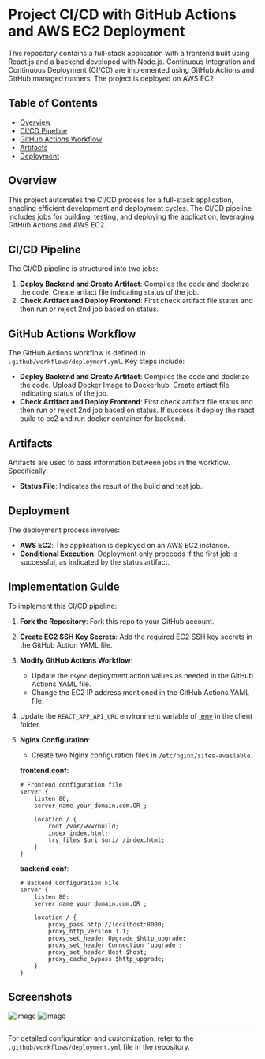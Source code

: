 # Project CI/CD with GitHub Actions and AWS EC2 Deployment

This repository contains a full-stack application with a frontend built using React.js and a backend developed with Node.js. Continuous Integration and Continuous Deployment (CI/CD) are implemented using GitHub Actions and GitHub managed runners. The project is deployed on AWS EC2.

## Table of Contents
- [Overview](#overview)
- [CI/CD Pipeline](#cicd-pipeline)
- [GitHub Actions Workflow](#github-actions-workflow)
- [Artifacts](#artifacts)
- [Deployment](#deployment)

## Overview
This project automates the CI/CD process for a full-stack application, enabling efficient development and deployment cycles. The CI/CD pipeline includes jobs for building, testing, and deploying the application, leveraging GitHub Actions and AWS EC2.

## CI/CD Pipeline
The CI/CD pipeline is structured into two jobs:
1. **Deploy Backend and Create Artifact**: Compiles the code and dockrize the code. Create artiact file indicating status of the job.
2. **Check Artifact and Deploy Frontend**: First check artifact file status and then run or reject 2nd job based on status.

## GitHub Actions Workflow
The GitHub Actions workflow is defined in `.github/workflows/deployment.yml`. Key steps include:
- **Deploy Backend and Create Artifact**: Compiles the code and dockrize the code. Upload Docker Image to Dockerhub. Create artiact file indicating status of the job.
- **Check Artifact and Deploy Frontend**: First check artifact file status and then run or reject 2nd job based on status. If success it deploy the react build to ec2 and run docker container for backend.

## Artifacts
Artifacts are used to pass information between jobs in the workflow. Specifically:
- **Status File**: Indicates the result of the build and test job.

## Deployment
The deployment process involves:
- **AWS EC2**: The application is deployed on an AWS EC2 instance.
- **Conditional Execution**: Deployment only proceeds if the first job is successful, as indicated by the status artifact.

## Implementation Guide
To implement this CI/CD pipeline:
1. **Fork the Repository**: Fork this repo to your GitHub account.
2. **Create EC2 SSH Key Secrets**: Add the required EC2 SSH key secrets in the GitHub Action YAML file.
3. **Modify GitHub Actions Workflow**:
   - Update the `rsync` deployment action values as needed in the GitHub Actions YAML file.
   - Change the EC2 IP address mentioned in the GitHub Actions YAML file.
4. Update the `REACT_APP_API_URL` environment variable of [.env](https://github.com/Divya4242/React-Node-MongoDB-Docker-Project-CICD-GITHUB-ACTIONS-EC2/blob/main/client/.env) in the client folder.
5. **Nginx Configuration**:
   - Create two Nginx configuration files in `/etc/nginx/sites-available`.
     
   **frontend.conf**:
     ```nginx
     # Frontend configuration file
     server {
         listen 80;
         server_name your_domain.com.OR_;

         location / {
             root /var/www/build;
             index index.html;
             try_files $uri $uri/ /index.html;
         }
     }
     ```

     **backend.conf**:
     ```nginx
     # Backend Configuration File
     server {
         listen 80;
         server_name your_domain.com.OR_;

         location / {
             proxy_pass http://localhost:8000;
             proxy_http_version 1.1;
             proxy_set_header Upgrade $http_upgrade;
             proxy_set_header Connection 'upgrade';
             proxy_set_header Host $host;
             proxy_cache_bypass $http_upgrade;
         }
     }
     ```
     

## Screenshots
![image](https://github.com/Divya4242/React-Node-MongoDB-Docker-Project-CICD-GITHUB-ACTIONS-EC2/assets/113757574/6aa4ab06-b0ab-4846-8843-0ba3621d0ff7)
![image](https://github.com/Divya4242/React-Node-MongoDB-Docker-Project-CICD-GITHUB-ACTIONS-EC2/assets/113757574/3953902d-05a1-45dc-82ff-4d1fa73a1f15)


---

For detailed configuration and customization, refer to the `.github/workflows/deployment.yml` file in the repository.

